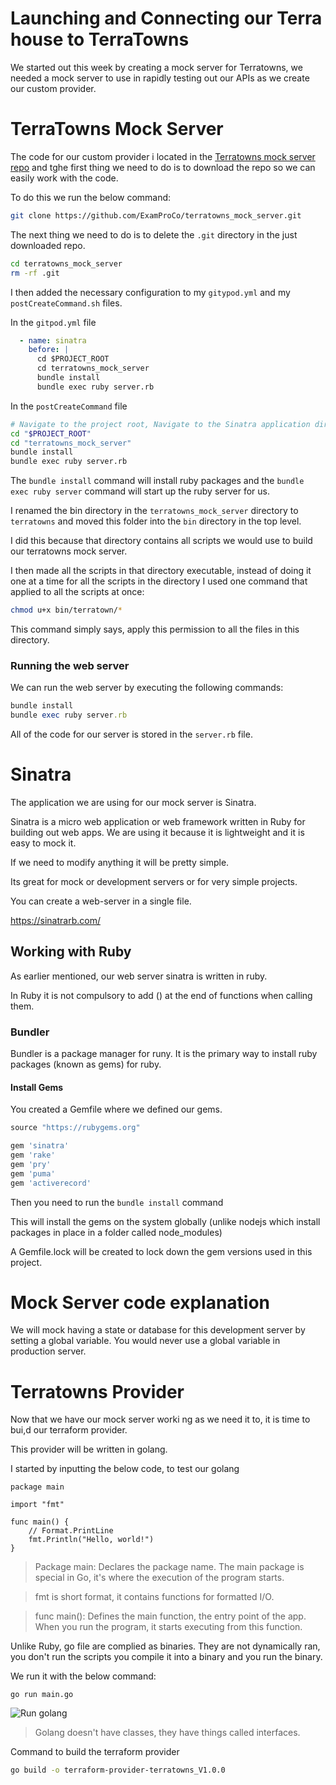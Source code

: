 # Launching and Connecting our Terra house to TerraTowns

We started out this week by creating a mock server for Terratowns, we needed a mock server to use in rapidly testing out our APIs as we create our custom provider.

# TerraTowns Mock Server

The code for our custom provider i located in the [Terratowns mock server repo](https://github.com/ExamProCo/terratowns_mock_server) and tghe first thing we need to do is to download the repo so we can easily work with the code.

To do this we run the below command:

```sh
git clone https://github.com/ExamProCo/terratowns_mock_server.git
```

The next thing we need to do is to delete the `.git` directory in the just downloaded repo.

```sh
cd terratowns_mock_server
rm -rf .git
```

I then added the necessary configuration to my `gitypod.yml` and my `postCreateCommand.sh` files.

In the `gitpod.yml` file
```yml
  - name: sinatra
    before: | 
      cd $PROJECT_ROOT
      cd terratowns_mock_server
      bundle install
      bundle exec ruby server.rb 
```

In the `postCreateCommand` file

```sh
# Navigate to the project root, Navigate to the Sinatra application directory Install dependencies & start the Sinatra server
cd "$PROJECT_ROOT"
cd "terratowns_mock_server"
bundle install
bundle exec ruby server.rb
```

The `bundle install` command will install ruby packages and the `bundle exec ruby server` command will start up the ruby server for us.

I renamed the bin directory in the `terratowns_mock_server` directory to `terratowns` and moved this folder into the `bin` directory in the top level.

I did this because that directory contains all scripts we would use to build our terratowns mock server.

I then made all the scripts in that directory executable, instead of doing it one at a time for all the scripts in the directory I used one command that applied to all the scripts at once:

```sh
chmod u+x bin/terratown/*
```

This command simply says, apply this permission to all the files in this directory.

### Running the web server

We can run the web server by executing the following commands:

```rb
bundle install
bundle exec ruby server.rb
```

All of the code for our server is stored in the `server.rb` file.

# Sinatra

The application we are using for our mock server is Sinatra. 

Sinatra is a micro web application or web framework written in Ruby for building out web apps. We are using it because it is lightweight and it is easy to mock it.

If we need to modify anything it will be pretty simple.

Its great for mock or development servers or for very simple projects.

You can create a web-server in a single file.

https://sinatrarb.com/

## Working with Ruby

As earlier mentioned, our web server sinatra is written in ruby. 

In Ruby it is not compulsory to add () at the end of functions when calling them.

### Bundler

Bundler is a package manager for runy.
It is the primary way to install ruby packages (known as gems) for ruby.

#### Install Gems

You created a Gemfile where we defined our gems.

```rb
source "https://rubygems.org"

gem 'sinatra'
gem 'rake'
gem 'pry'
gem 'puma'
gem 'activerecord'
```

Then you need to run the `bundle install` command

This will install the gems on the system globally (unlike nodejs which install packages in place in a folder called node_modules)

A Gemfile.lock will be created to lock down the gem versions used in this project.

# Mock Server code explanation 

We will mock having a state or database for this development server by setting a global variable. You would never use a global variable in production server.


# Terratowns Provider

Now that we have our mock server worki ng as we need it to, it is time to bui,d our terraform provider.

This provider will be written in golang.

I started by inputting the below code, to test our golang

```golang
package main

import "fmt"

func main() {
	// Format.PrintLine
	fmt.Println("Hello, world!")
}
```

>Package main: Declares the package name. The main package is special in Go, it's where the execution of the program starts.

>fmt is short format, it contains functions for formatted I/O.

>func main(): Defines the main function, the entry point of the app. When you run the program, it starts executing from this function.

Unlike Ruby, go file are complied as binaries. They are not dynamically ran, you don't run the scripts you compile it into a binary and you run the binary.

We run it with the below command:

```golang
go run main.go
```

![Run golang](https://github.com/ChigozieCO/terraform-beginner-bootcamp-2023/assets/107365067/add22496-54a9-4c26-9502-d25ebc1d07a5)

>Golang doesn't have classes, they have things called interfaces.

Command to build the terraform provider

```sh
go build -o terraform-provider-terratowns_V1.0.0
```
